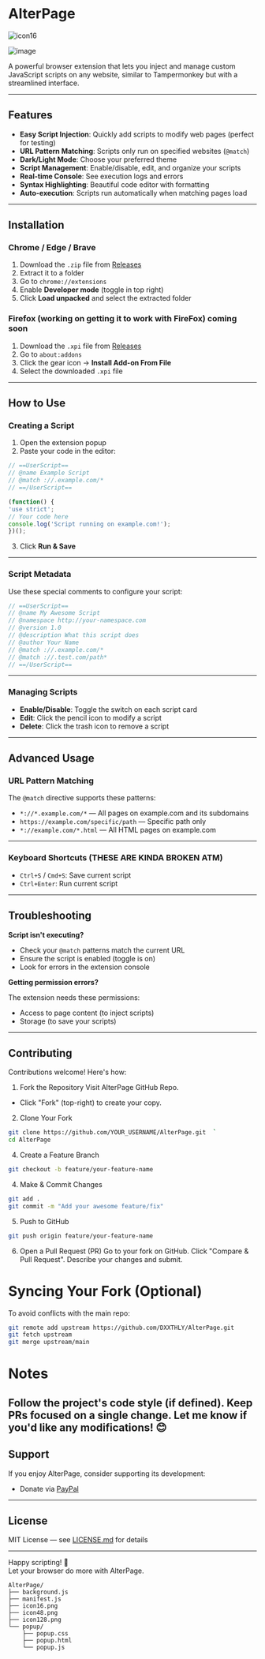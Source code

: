 # AlterPage

![icon16](https://github.com/user-attachments/assets/bea8396b-eea1-46ec-937c-e675dd482632)

![image](https://github.com/user-attachments/assets/7f2b85b9-89fe-4ba6-86f0-9669a47cd307)



A powerful browser extension that lets you inject and manage custom JavaScript scripts on any website, similar to Tampermonkey but with a streamlined interface.

---

## Features 

- **Easy Script Injection**: Quickly add scripts to modify web pages (perfect for testing)
- **URL Pattern Matching**: Scripts only run on specified websites (`@match`)
- **Dark/Light Mode**: Choose your preferred theme
- **Script Management**: Enable/disable, edit, and organize your scripts
- **Real-time Console**: See execution logs and errors
- **Syntax Highlighting**: Beautiful code editor with formatting
- **Auto-execution**: Scripts run automatically when matching pages load

---

## Installation

### Chrome / Edge / Brave

1. Download the `.zip` file from [Releases](../../releases)
2. Extract it to a folder
3. Go to `chrome://extensions`
4. Enable **Developer mode** (toggle in top right)
5. Click **Load unpacked** and select the extracted folder

### Firefox (working on getting it to work with FireFox) **coming soon**

1. Download the `.xpi` file from [Releases](../../releases)
2. Go to `about:addons`
3. Click the gear icon → **Install Add-on From File**
4. Select the downloaded `.xpi` file

---

## How to Use 

### Creating a Script

1. Open the extension popup
2. Paste your code in the editor:
````javascript
// ==UserScript==
// @name Example Script
// @match ://.example.com/*
// ==/UserScript==

(function() {
'use strict';
// Your code here
console.log('Script running on example.com!');
})();
````


3. Click **Run & Save**

---

### Script Metadata

Use these special comments to configure your script:
````javascript
// ==UserScript==
// @name My Awesome Script
// @namespace http://your-namespace.com
// @version 1.0
// @description What this script does
// @author Your Name
// @match ://.example.com/*
// @match ://.test.com/path*
// ==/UserScript==
````

---

### Managing Scripts

- **Enable/Disable**: Toggle the switch on each script card
- **Edit**: Click the pencil icon to modify a script
- **Delete**: Click the trash icon to remove a script

---

## Advanced Usage

### URL Pattern Matching

The `@match` directive supports these patterns:

- `*://*.example.com/*` — All pages on example.com and its subdomains
- `https://example.com/specific/path` — Specific path only
- `*://example.com/*.html` — All HTML pages on example.com

---

### Keyboard Shortcuts (THESE ARE KINDA BROKEN ATM)

- `Ctrl+S` / `Cmd+S`: Save current script
- `Ctrl+Enter`: Run current script

---

## Troubleshooting

**Script isn't executing?**

- Check your `@match` patterns match the current URL
- Ensure the script is enabled (toggle is on)
- Look for errors in the extension console

**Getting permission errors?**

The extension needs these permissions:

- Access to page content (to inject scripts)
- Storage (to save your scripts)

---

## Contributing

Contributions welcome! Here's how:

1. Fork the Repository
Visit AlterPage GitHub Repo.
- Click "Fork" (top-right) to create your copy.

2. Clone Your Fork
```bash
git clone https://github.com/YOUR_USERNAME/AlterPage.git  `
cd AlterPage
```
4. Create a Feature Branch
```bash
git checkout -b feature/your-feature-name
```
4. Make & Commit Changes
```bash
git add .  
git commit -m "Add your awesome feature/fix"  
```
5. Push to GitHub
```bash
git push origin feature/your-feature-name  
```
6. Open a Pull Request (PR)
Go to your fork on GitHub.
Click "Compare & Pull Request".
Describe your changes and submit.

# Syncing Your Fork (Optional)
To avoid conflicts with the main repo:

```bash
git remote add upstream https://github.com/DXXTHLY/AlterPage.git  
git fetch upstream  
git merge upstream/main
```  
# Notes
Follow the project's code style (if defined).
Keep PRs focused on a single change.
Let me know if you'd like any modifications! 😊
---

## Support

If you enjoy AlterPage, consider supporting its development:

- Donate via [PayPal](https://www.paypal.com/donate/?business=SC3RFTW5QDZJ4&no_recurring=0&currency_code=USD) <!-- Replace with your actual donation link -->

---

## License

MIT License — see [LICENSE.md](LICENSE.md) for details

---

Happy scripting! 🚀  
Let your browser do more with AlterPage.

````
AlterPage/
├── background.js
├── manifest.js
├── icon16.png
├── icon48.png
├── icon128.png
└── popup/
    ├── popup.css
    ├── popup.html
    └── popup.js
````
